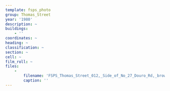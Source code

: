 ```yaml
---
template: fsps_photo
group: Thomas_Street
year: '1980'
description: ~
buildings:
    - ''
coordinates: ~
heading: ~
classification: ~
section: ~
cell: ~
film_roll: ~
files:
    -
        filename: 'FSPS_Thomas_Street_012,_Side_of_No_27_Douro_Rd,_brown_sticker_on_back,_21-6-E,_1980.png'
        caption: ''
---
```

